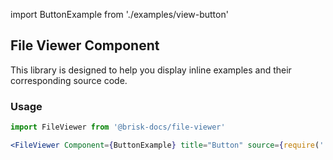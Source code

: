 import ButtonExample from './examples/view-button'

## File Viewer Component
This library is designed to help you display inline examples and their corresponding source code.

### Usage
```js
import FileViewer from '@brisk-docs/file-viewer'
```

```jsx
<FileViewer Component={ButtonExample} title="Button" source={require('!!raw-loader!./examples/view-button')} />
```

<div>
    <Props
        heading="Props"
        props={require('!!extract-react-types-loader!./src/components/file-viewer')}
    />
</div>
